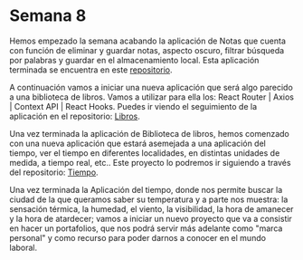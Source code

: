 # Semana 8

<p>Hemos empezado la semana acabando la aplicación de Notas que cuenta con función de eliminar y guardar notas, aspecto oscuro, filtrar búsqueda por palabras y guardar en el almacenamiento local. Esta aplicación terminada se encuentra en este <a href="https://github.com/juancasanchez6/react-ejercicios.git">repositorio</a>.</p>

<p>A continuación vamos a iniciar una nueva aplicación que será algo parecido a una biblioteca de libros. Vamos a utilizar para ella los: React Router | Axios | Context API | React Hooks. Puedes ir viendo el seguimiento de la aplicación en el repositorio: 
<a href="https://github.com/juancasanchez6/react-books.git">Libros</a>. </p>

<p>Una vez terminada la aplicación de Biblioteca de libros, hemos comenzado con una nueva aplicación que estará asemejada a una aplicación del tiempo, ver el tiempo en diferentes localidades, en distintas unidades de medida, a tiempo real, etc.. Este proyecto lo podremos ir siguiendo a través del repositorio: <a href="https://github.com/juancasanchez6/react-weather.git">Tiempo</a>. </p>

<p>Una vez terminada la Aplicación del tiempo, donde nos permite buscar la ciudad de la que queramos saber su temperatura y a parte nos muestra: la sensación térmica, la humedad, el viento, la visibilidad, la hora de amanecer y la hora de atardecer; vamos a iniciar un nuevo proyecto que va a consistir en hacer un portafolios, que nos podrá servir más adelante como "marca personal" y como recurso para poder darnos a conocer en el mundo laboral.</p>
